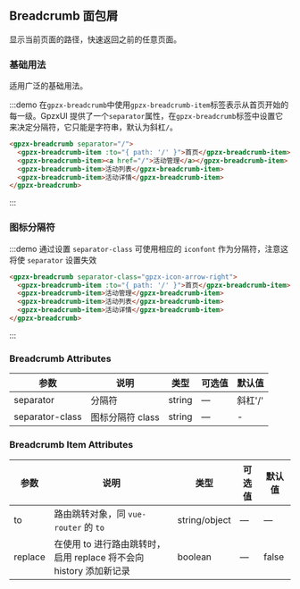 ## Breadcrumb 面包屑
显示当前页面的路径，快速返回之前的任意页面。

### 基础用法

适用广泛的基础用法。

:::demo 在`gpzx-breadcrumb`中使用`gpzx-breadcrumb-item`标签表示从首页开始的每一级。GpzxUI 提供了一个`separator`属性，在`gpzx-breadcrumb`标签中设置它来决定分隔符，它只能是字符串，默认为斜杠`/`。

```html
<gpzx-breadcrumb separator="/">
  <gpzx-breadcrumb-item :to="{ path: '/' }">首页</gpzx-breadcrumb-item>
  <gpzx-breadcrumb-item><a href="/">活动管理</a></gpzx-breadcrumb-item>
  <gpzx-breadcrumb-item>活动列表</gpzx-breadcrumb-item>
  <gpzx-breadcrumb-item>活动详情</gpzx-breadcrumb-item>
</gpzx-breadcrumb>
```
:::

### 图标分隔符

:::demo 通过设置 `separator-class` 可使用相应的 `iconfont` 作为分隔符，注意这将使 `separator` 设置失效

```html
<gpzx-breadcrumb separator-class="gpzx-icon-arrow-right">
  <gpzx-breadcrumb-item :to="{ path: '/' }">首页</gpzx-breadcrumb-item>
  <gpzx-breadcrumb-item>活动管理</gpzx-breadcrumb-item>
  <gpzx-breadcrumb-item>活动列表</gpzx-breadcrumb-item>
  <gpzx-breadcrumb-item>活动详情</gpzx-breadcrumb-item>
</gpzx-breadcrumb>
```
:::

### Breadcrumb Attributes
| 参数      | 说明          | 类型      | 可选值                           | 默认值  |
|---------- |-------------- |---------- |--------------------------------  |-------- |
| separator | 分隔符 | string | — | 斜杠'/' |
| separator-class | 图标分隔符 class | string | — | - |

### Breadcrumb Item Attributes
| 参数      | 说明          | 类型      | 可选值                           | 默认值  |
|---------- |-------------- |---------- |--------------------------------  |-------- |
| to        | 路由跳转对象，同 `vue-router` 的 `to` | string/object | — | — |
| replace   | 在使用 to 进行路由跳转时，启用 replace 将不会向 history 添加新记录 | boolean | — | false |
